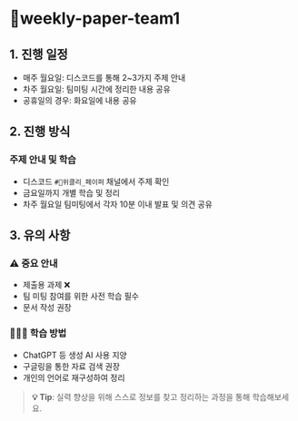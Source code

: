 # 📄weekly-paper-team1

## 1. 진행 일정
- 매주 월요일: 디스코드를 통해 2~3가지 주제 안내
- 차주 월요일: 팀미팅 시간에 정리한 내용 공유
- 공휴일의 경우: 화요일에 내용 공유

## 2. 진행 방식

### 주제 안내 및 학습
- 디스코드 `#📄위클리_페이퍼` 채널에서 주제 확인
- 금요일까지 개별 학습 및 정리
- 차주 월요일 팀미팅에서 각자 10분 이내 발표 및 의견 공유

## 3. 유의 사항

### ⚠️ 중요 안내
- 제출용 과제 ❌
- 팀 미팅 참여를 위한 사전 학습 필수
- 문서 작성 권장

### 🧑🏻‍💻 학습 방법
- ChatGPT 등 생성 AI 사용 지양
- 구글링을 통한 자료 검색 권장
- 개인의 언어로 재구성하여 정리

> **💡 Tip**: 실력 향상을 위해 스스로 정보를 찾고 정리하는 과정을 통해 학습해보세요.
